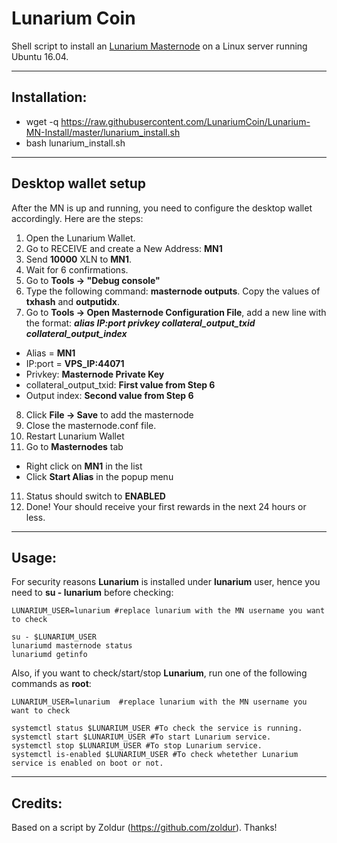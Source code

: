 # Lunarium Coin
Shell script to install an [Lunarium Masternode](http://lunariumcoin.io/) on a Linux server running Ubuntu 16.04.

***
## Installation:  

* wget -q https://raw.githubusercontent.com/LunariumCoin/Lunarium-MN-Install/master/lunarium_install.sh
* bash lunarium_install.sh

***

## Desktop wallet setup  

After the MN is up and running, you need to configure the desktop wallet accordingly. Here are the steps:  
1. Open the Lunarium Wallet.  
2. Go to RECEIVE and create a New Address: **MN1**  
3. Send **10000** XLN to **MN1**.  
4. Wait for 6 confirmations.
5. Go to **Tools -> "Debug console"**  
6. Type the following command: **masternode outputs**. Copy the values of **txhash** and **outputidx**.  
7. Go to **Tools -> Open Masternode Configuration File**, add a new line with the format: ***alias IP:port privkey collateral_output_txid collateral_output_index***
* Alias = **MN1**  
* IP:port = **VPS_IP:44071**  
* Privkey: **Masternode Private Key**  
* collateral_output_txid: **First value from Step 6**  
* Output index:  **Second value from Step 6**  
8. Click **File -> Save** to add the masternode
9. Close the masternode.conf file.
9. Restart Lunarium Wallet
10. Go to **Masternodes** tab
* Right click on **MN1** in the list
* Click **Start Alias** in the popup menu
11. Status should switch to **ENABLED**
12. Done! Your should receive your first rewards in the next 24 hours or less.

***

## Usage:  

For security reasons **Lunarium** is installed under **lunarium** user, hence you need to **su - lunarium** before checking:    

```
LUNARIUM_USER=lunarium #replace lunarium with the MN username you want to check

su - $LUNARIUM_USER
lunariumd masternode status
lunariumd getinfo
```  

Also, if you want to check/start/stop **Lunarium**, run one of the following commands as **root**:

```
LUNARIUM_USER=lunarium  #replace lunarium with the MN username you want to check  

systemctl status $LUNARIUM_USER #To check the service is running.  
systemctl start $LUNARIUM_USER #To start Lunarium service.  
systemctl stop $LUNARIUM_USER #To stop Lunarium service.  
systemctl is-enabled $LUNARIUM_USER #To check whetether Lunarium service is enabled on boot or not.  
```  

***

## Credits:

Based on a script by Zoldur (https://github.com/zoldur). Thanks!
